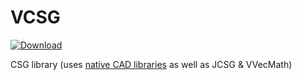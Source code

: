 # VCSG

[ ![Download](https://api.bintray.com/packages/miho/JCSG/VCSG/images/download.svg) ](https://bintray.com/miho/JCSG/VCSG/_latestVersion)

CSG library (uses [native CAD libraries](https://github.com/miho/OCC-CSG) as well as JCSG &amp; VVecMath)
